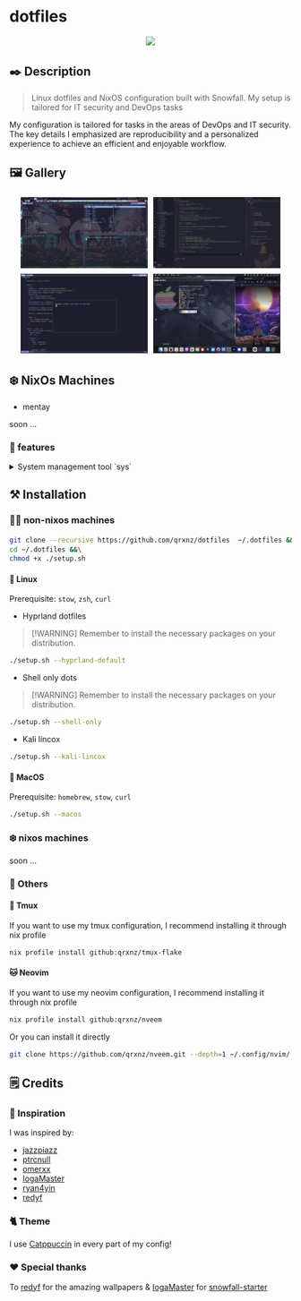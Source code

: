 # dotfiles

<p align="center">
  <a href="https://go-skill-icons.vercel.app/">
    <img src="https://go-skill-icons.vercel.app/api/icons?i=git,neovim,vscodium,apple,nixos,linux,docker,podman,hyprland,tmux," />
  </a>
</p>

## ✒️ Description

> Linux dotfiles and NixOS configuration built with Snowfall. My setup is tailored for IT security and DevOps tasks

My configuration is tailored for tasks in the areas of DevOps and IT security. The key details I emphasized are reproducibility and a personalized experience to achieve an efficient and enjoyable workflow.

## 🖼️ Gallery

<div style="display: flex; justify-content: center; flex-wrap: wrap;">
    <img src="./.github/assets/img/hyprland-nixos-mentay.jpg" style="margin: 5px; width: 45%;">
    <img src="./.github/assets/img/vscode.jpg" style="margin: 5px; width: 45%;">
    <img src="./.github/assets/img/neovim.jpg" style="margin: 5px; width: 45%;">
    <img src="./.github/assets/img/macos.jpg" style="margin: 5px; width: 45%;">
</div>

## ❄️ NixOs Machines

- mentay

soon ...

### 🧰 features

<details>
<summary>System management tool `sys`</summary>

Rebuild (in flake directory)

```sh
sudo sys rebuild # or `r` as a shorthand
```

Testing an ephemeral config

```sh
sudo sys test # or `t` as a shorthand
```

Deploying to a server (in flake directory)

```sh
sudo sys deploy HOSTNAME # or `d` as a shorthand
```

</details>

## ⚒️ Installation

### 🐧🍏 non-nixos machines

```sh
git clone --recursive https://github.com/qrxnz/dotfiles  ~/.dotfiles &&\
cd ~/.dotfiles &&\
chmod +x ./setup.sh
```

#### 🐧 Linux

Prerequisite: `stow`, `zsh`, `curl`

- Hyprland dotfiles

> \[!WARNING\]
> Remember to install the necessary packages on your distribution.

```sh
./setup.sh --hyprland-default

```

- Shell only dots

> \[!WARNING\]
> Remember to install the necessary packages on your distribution.

```sh
./setup.sh --shell-only
```

- Kali lincox

```sh
./setup.sh --kali-lincox
```

#### 🍏 MacOS

Prerequisite: `homebrew`, `stow`, `curl`

```sh
./setup.sh --macos
```

### ❄️ nixos machines

soon ...

### 👾 Others

#### 🍕 Tmux

If you want to use my tmux configuration, I recommend installing it through nix profile

```sh
nix profile install github:qrxnz/tmux-flake
```

#### 🐱 Neovim

If you want to use my neovim configuration, I recommend installing it through nix profile

```sh
nix profile install github:qrxnz/nveem
```

Or you can install it directly

```sh
git clone https://github.com/qrxnz/nveem.git --depth=1 ~/.config/nvim/ && nvim
```

## 🗒️ Credits

### 🎨 Inspiration

I was inspired by:

- [jazzpiazz](https://github.com/jazzpizazz/zsh-aliases)
- [ptrcnull](https://github.com/ptrcnull/dotfiles)
- [omerxx](https://github.com/omerxx/dotfiles)
- [IogaMaster](https://github.com/IogaMaster/dotfiles)
- [ryan4yin](https://github.com/ryan4yin/nix-config)
- [redyf](https://github.com/redyf/nixdots)

### 🐈 Theme

I use [Catppuccin](https://catppuccin.com/) in every part of my config!

### ❤️ Special thanks

To [redyf](https://github.com/redyf/wallpapers) for the amazing wallpapers & [IogaMaster](https://github.com/IogaMaster) for [snowfall-starter](https://github.com/IogaMaster/snowfall-starter)
